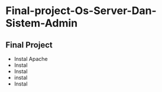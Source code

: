 # Final-project-Os-Server-Dan-Sistem-Admin

## Final Project

- Instal Apache
- Instal
- Instal
- instal
- Instal

